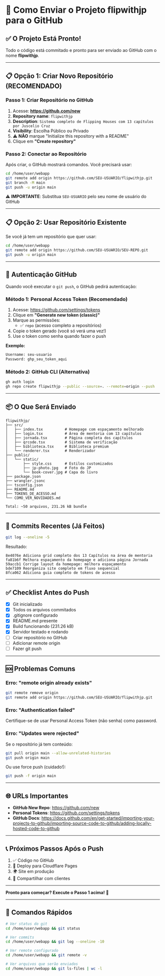 # 🚀 Como Enviar o Projeto flipwithjp para o GitHub

## ✅ O Projeto Está Pronto!

Todo o código está commitado e pronto para ser enviado ao GitHub com o nome **flipwithjp**.

---

## 📋 Opção 1: Criar Novo Repositório (RECOMENDADO)

### Passo 1: Criar Repositório no GitHub

1. Acesse: **https://github.com/new**
2. **Repository name**: `flipwithjp`
3. **Description**: `Sistema completo de Flipping Houses com 13 capítulos por Juscelio Cruz`
4. **Visibility**: Escolha Público ou Privado
5. ⚠️ **NÃO** marque "Initialize this repository with a README"
6. Clique em **"Create repository"**

### Passo 2: Conectar ao Repositório

Após criar, o GitHub mostrará comandos. Você precisará usar:

```bash
cd /home/user/webapp
git remote add origin https://github.com/SEU-USUARIO/flipwithjp.git
git branch -M main
git push -u origin main
```

⚠️ **IMPORTANTE**: Substitua `SEU-USUARIO` pelo seu nome de usuário do GitHub

---

## 📋 Opção 2: Usar Repositório Existente

Se você já tem um repositório que quer usar:

```bash
cd /home/user/webapp
git remote add origin https://github.com/SEU-USUARIO/SEU-REPO.git
git push -u origin main
```

---

## 🔑 Autenticação GitHub

Quando você executar o `git push`, o GitHub pedirá autenticação:

### Método 1: Personal Access Token (Recomendado)

1. Acesse: https://github.com/settings/tokens
2. Clique em **"Generate new token (classic)"**
3. Marque as permissões:
   - ✅ `repo` (acesso completo a repositórios)
4. Copie o token gerado (você só verá uma vez!)
5. Use o token como senha quando fazer o push

**Exemplo:**
```bash
Username: seu-usuario
Password: ghp_seu_token_aqui
```

### Método 2: GitHub CLI (Alternativa)

```bash
gh auth login
gh repo create flipwithjp --public --source=. --remote=origin --push
```

---

## 📦 O Que Será Enviado

```
flipwithjp/
├── src/
│   ├── index.tsx          # Homepage com espaçamento melhorado
│   ├── login.tsx          # Área de mentoria com 13 capítulos
│   ├── jornada.tsx        # Página completa dos capítulos
│   ├── qrcode.tsx         # Sistema de verificação
│   ├── biblioteca.tsx     # Biblioteca premium
│   └── renderer.tsx       # Renderizador
├── public/
│   └── static/
│       ├── style.css      # Estilos customizados
│       ├── jp-photo.jpg   # Foto do JP
│       └── book-cover.jpg # Capa do livro
├── package.json
├── wrangler.jsonc
├── tsconfig.json
├── README.md
├── TOKENS_DE_ACESSO.md
└── COMO_VER_NOVIDADES.md

Total: ~50 arquivos, 231.26 kB bundle
```

---

## 🎯 Commits Recentes (Já Feitos)

```bash
git log --oneline -5
```

Resultado:
```
8e4076e Adiciona grid completo dos 13 Capítulos na área de mentoria
fa81b6f Melhora espaçamento da homepage e adiciona página Jornada
59accb1 Corrige layout da homepage: melhora espaçamento
bde7109 Reorganiza site completo em fluxo sequencial
8fca062 Adiciona guia completo de tokens de acesso
```

---

## ✅ Checklist Antes do Push

- [x] Git inicializado
- [x] Todos os arquivos commitados
- [x] .gitignore configurado
- [x] README.md presente
- [x] Build funcionando (231.26 kB)
- [x] Servidor testado e rodando
- [ ] Criar repositório no GitHub
- [ ] Adicionar remote origin
- [ ] Fazer git push

---

## 🆘 Problemas Comuns

### Erro: "remote origin already exists"

```bash
git remote remove origin
git remote add origin https://github.com/SEU-USUARIO/flipwithjp.git
```

### Erro: "Authentication failed"

Certifique-se de usar Personal Access Token (não senha) como password.

### Erro: "Updates were rejected"

Se o repositório já tem conteúdo:

```bash
git pull origin main --allow-unrelated-histories
git push origin main
```

Ou use force push (cuidado!):

```bash
git push -f origin main
```

---

## 🌐 URLs Importantes

- **GitHub New Repo**: https://github.com/new
- **Personal Tokens**: https://github.com/settings/tokens
- **GitHub Docs**: https://docs.github.com/en/get-started/importing-your-projects-to-github/importing-source-code-to-github/adding-locally-hosted-code-to-github

---

## 📞 Próximos Passos Após o Push

1. ✅ Código no GitHub
2. 🚀 Deploy para Cloudflare Pages
3. 🌍 Site em produção
4. 📱 Compartilhar com clientes

---

**Pronto para começar? Execute o Passo 1 acima!** 🎉

---

## 🔧 Comandos Rápidos

```bash
# Ver status do git
cd /home/user/webapp && git status

# Ver commits
cd /home/user/webapp && git log --oneline -10

# Ver remote configurado
cd /home/user/webapp && git remote -v

# Ver arquivos que serão enviados
cd /home/user/webapp && git ls-files | wc -l
```
